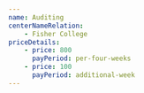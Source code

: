```yaml
---
name: Auditing
centerNameRelation:
    - Fisher College
priceDetails:
    - price: 800
      payPeriod: per-four-weeks
    - price: 100
      payPeriod: additional-week
---
```

